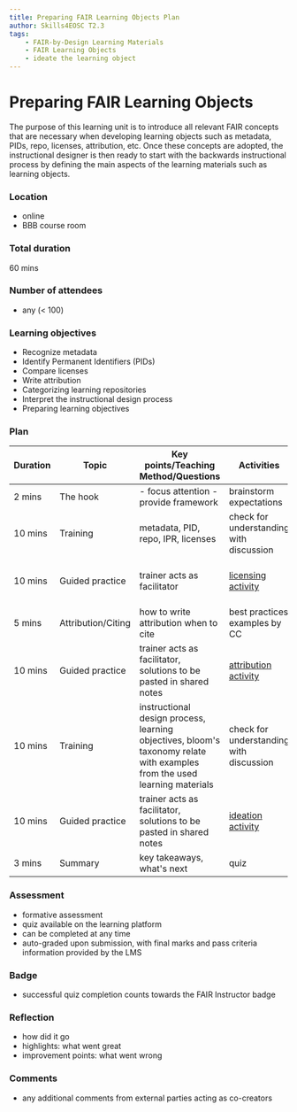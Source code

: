 ```yaml
---
title: Preparing FAIR Learning Objects Plan
author: Skills4EOSC T2.3
tags: 
    - FAIR-by-Design Learning Materials
    - FAIR Learning Objects
    - ideate the learning object
---
```


# Preparing FAIR Learning Objects

The purpose of this learning unit is to introduce all relevant FAIR concepts that are necessary when developing learning objects such as metadata, PIDs, repo, licenses, attribution, etc. Once these concepts are adopted, the instructional designer is then ready to start with the backwards instructional process by defining the main aspects of the learning materials such as learning objects.

### Location
- online
- BBB course room

### Total duration
60 mins

### Number of attendees
- any (< 100)

### Learning objectives
- Recognize metadata
- Identify Permanent Identifiers (PIDs)
- Compare licenses
- Write attribution
- Categorizing learning repositories
- Interpret the instructional design process
- Preparing learning objectives


### Plan
| Duration | Topic              | Key points/Teaching Method/Questions                                                                                      | Activities                              | Resources                  |
|----------|--------------------|---------------------------------------------------------------------------------------------------------------------------|-----------------------------------------|----------------------------|
| 2 mins        | The hook           | - focus attention - provide framework                                                                                     | brainstorm expectations                 | pptx                       |
| 10 mins       | Training           | metadata, PID, repo, IPR, licenses                                                                                        | check for understanding with discussion | pptx + handouts            |
| 10 mins       | Guided practice    | trainer acts as facilitator                                                                                               | [licensing activity](./Activities/01-Checking%20licenses.md)                      | pptx, menti + shared notes |
| 5 mins        | Attribution/Citing | how to write attribution when to cite                                                                                     | best practices examples by CC           | pptx, links                |
| 10 mins       | Guided practice    | trainer acts as facilitator, solutions to be pasted in shared notes                                                       | [attribution activity](./Activities/02-Attribution.md)                    | pptx, chat + shared notes  |
| 10 mins       | Training           | instructional design process, learning objectives, bloom's taxonomy relate with examples from the used learning materials | check for understanding with discussion | pptx + handouts            |
| 10 mins       | Guided practice    | trainer acts as facilitator, solutions to be pasted in shared notes                                                       | [ideation activity](./Activities/03-Ideation.md)                       | pptx, chat + shared notes  |
| 3 mins        | Summary            | key takeaways, what's next                                                                                                | quiz                                    | pptx                       |

### Assessment
- formative assessment
- quiz available on the learning platform
- can be completed at any time
- auto-graded upon submission, with final marks and pass criteria information provided by the LMS

### Badge
- successful quiz completion counts towards the FAIR Instructor badge

### Reflection
- how did it go
- highlights: what went great
- improvement points: what went wrong

### Comments
- any additional comments from external parties acting as co-creators
